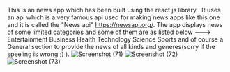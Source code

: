 This is an news app which has been built using the react js library .
It uses an api which is a very famous api used for making news apps like this one and it is called the "News api" https://newsapi.org/.
The app displays news of some limited categories and some of them are as listed below --->
Entertainment
Business
Health
Technology
Science
Sports
and of course a General section to provide the news of all kinds and generes(sorry if the speeling is wrong ;) ).
![Screenshot (71)](https://user-images.githubusercontent.com/88698029/141688213-43e96c8e-fac4-47d0-9983-645a10dd9592.png)
![Screenshot (72)](https://user-images.githubusercontent.com/88698029/141688217-04afa632-d2dd-4e91-9453-ca1e8fed0aa8.png)
![Screenshot (73)](https://user-images.githubusercontent.com/88698029/141688219-1e1ad795-f826-4b64-9c7c-99016b8ee274.png)

